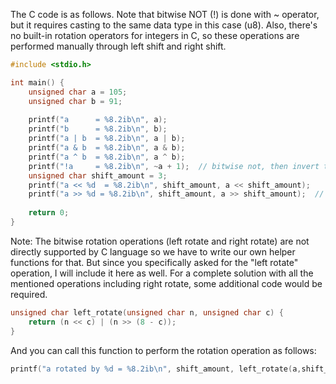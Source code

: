 The C code is as follows. Note that bitwise NOT (!) is done with ~ operator, but it requires casting to the same data type in this case (u8). Also, there's no built-in rotation operators for integers in C, so these operations are performed manually through left shift and right shift.
```c
#include <stdio.h>

int main() {
    unsigned char a = 105;
    unsigned char b = 91;
    
    printf("a      = %8.2ib\n", a);
    printf("b      = %8.2ib\n", b);
    printf("a | b  = %8.2ib\n", a | b);
    printf("a & b  = %8.2ib\n", a & b);
    printf("a ^ b  = %8.2ib\n", a ^ b);
    printf("!a     = %8.2ib\n", ~a + 1);  // bitwise not, then invert the bits to get positive number.
    unsigned char shift_amount = 3;
    printf("a << %d  = %8.2ib\n", shift_amount, a << shift_amount);  
    printf("a >> %d = %8.2ib\n", shift_amount, a >> shift_amount);  // right arithmetic shift
    
    return 0;
}
```
Note: The bitwise rotation operations (left rotate and right rotate) are not directly supported by C language so we have to write our own helper functions for that. But since you specifically asked for the "left rotate" operation, I will include it here as well. For a complete solution with all the mentioned operations including right rotate, some additional code would be required.
```c
unsigned char left_rotate(unsigned char n, unsigned char c) { 
    return (n << c) | (n >> (8 - c));  
} 
```
And you can call this function to perform the rotation operation as follows:
```c
printf("a rotated by %d = %8.2ib\n", shift_amount, left_rotate(a,shift_amount));  
```

